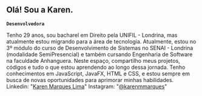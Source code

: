 ## Olá! Sou a Karen.

**`Desenvolvedora`**

Tenho 29 anos, sou bacharel em Direito pela UNIFIL - Londrina, mas atualmente estou migrando para a área de tecnologia. Atualmente, estou no 3º módulo do curso de Desenvolvimento de Sistemas no SENAI - Londrina (modalidade SemiPresencial) e também cursando Engenharia de Software na faculdade Anhanguera.
Neste espaço, compartilho meus projetos, códigos e tudo o que estou aprendendo ao longo dessa jornada. Tenho conhecimentos em JavaScript, JavaFX, HTML e CSS, e estou sempre em busca de novas oportunidades para aprimorar minhas habilidades. 
Linkedin: "[Karen Marques Lima](www.linkedin.com/in/karen-marques-lima)"
Instagram: "[@karenmmarques](www.instagram.com/karenmmarques?igsh=N2l5YXBjZXY0N3R2&utm_source=qr)"










